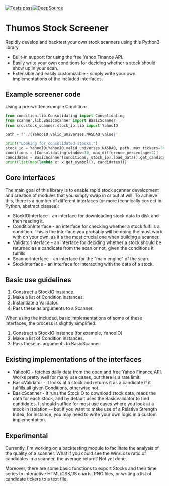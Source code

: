 [![Tests pass](https://github.com/jonmest/stock-scanner/actions/workflows/gen-requirements.yml/badge.svg)](https://github.com/jonmest/stock-scanner/actions/workflows/gen-requirements.yml)[![DeepSource](https://deepsource.io/gh/jonmest/stock-scanner.svg/?label=active+issues&show_trend=true&token=BzPLQmQm-bonBbfeokcEkFu3)](https://deepsource.io/gh/jonmest/stock-scanner/?ref=repository-badge)

# Thumos Stock Screener
Rapidly develop and backtest your own stock scanners using this Python3 library.
- Built-in support for using the free Yahoo Finance API.
- Easily write your own conditions for deciding whether a stock should show up in your scan.
- Extensible and easily customizable - simply write your own implementations of the included interfaces.
## Example screener code
Using a pre-written example Condition:

```python
from condition.lib.Consolidating import Consolidating
from scanner.lib.BasicScanner import BasicScanner
from src.stock_scanner.stock_io.lib import YahooIO

path = f'./{YahooIO.valid_universes.NASDAQ.value}'

print("Looking for consolidated stocks.")
stock_io = YahooIO(YahooIO.valid_universes.NASDAQ, path, max_tickers=50)
conditions = [Consolidating(window=10, max_difference_percentage=2)]
candidates = BasicScanner(conditions, stock_io).load_data().get_candidates()
print(list(map(lambda x: x.get_symbol(), candidates)))
```

## Core interfaces
The main goal of this library is to enable rapid stock scanner development and creation of modules that you simply swap in or out at will. To achieve this, there is a number of different interfaces (or more technically correct in Python, abstract classes):
- StockIOInterface - an interface for downloading stock data to disk and then reading it.
- ConditionInterface - an interface for checking whether a stock fulfills a condition. This is the interface you probably will be doing the most work with on your own, as it's the most crucial one when building a scanner.
- ValidatorInterface - an interface for deciding whether a stock should be returned as a candidate from the scan or not, given the conditions it fulfills.
- ScannerInterface - an interface for the "main engine" of the scan.
- StockInterface - an interface for interacting with the data of a stock.

## Basic use guidelines
1. Construct a StockIO instance.
2. Make a list of Condition instances.
3. Instantiate a Validator.
4. Pass these as arguments to a Scanner.

When using the included, basic implementations of some of these interfaces, the process is slightly simplified:
1. Construct a StockIO instance (for example, YahooIO)
2. Make a list of Condition instances.
3. Pass these as arguments to BasicScanner.

## Existing implementations of the interfaces
- YahooIO - fetches daily data from the open and free Yahoo Finance API. Works pretty well for many use cases, but there is a rate limit.
- BasicValidator - it looks at a stock and returns it as a candidate if it fulfills all given Conditions, otherwise not.
- BasicScanner - it runs the StockIO to download stock data, reads the data for each stock, and by default uses the BasicValidator to find candidates. It should suffice for most use cases where you look at a stock in isolation -- but if you want to make use of a Relative Strength Index, for instance, you may need to write your own logic in a custom implementation.

## Experimental
Currently, I'm working on a backtesting module to facilitate the analysis of the quality of a scanner. What if you could see the Win/Loss ratio of candidates in a scanner, the average return? Not yet done.

Moreover, there are some basic functions to export Stocks and their time series to interactive HTML/CSS/JS charts, PNG files, or writing a list of candidate tickers to a text file.
